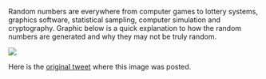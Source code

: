 Random numbers are everywhere from computer games to lottery systems, graphics software, statistical sampling, computer simulation and cryptography. Graphic below is a quick explanation to how the random numbers are generated and why they may not be truly random. 

![](/guides/random-numbers.png)

Here is the [original tweet](https://twitter.com/kamranahmedse/status/1237851549302312962) where this image was posted.
